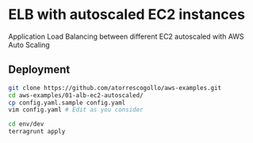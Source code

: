 # ELB with autoscaled EC2 instances
Application Load Balancing between different EC2 autoscaled with AWS Auto Scaling

## Deployment
```bash
git clone https://github.com/atorrescogollo/aws-examples.git
cd aws-examples/01-alb-ec2-autoscaled/
cp config.yaml.sample config.yaml
vim config.yaml # Edit as you consider

cd env/dev
terragrunt apply
```
